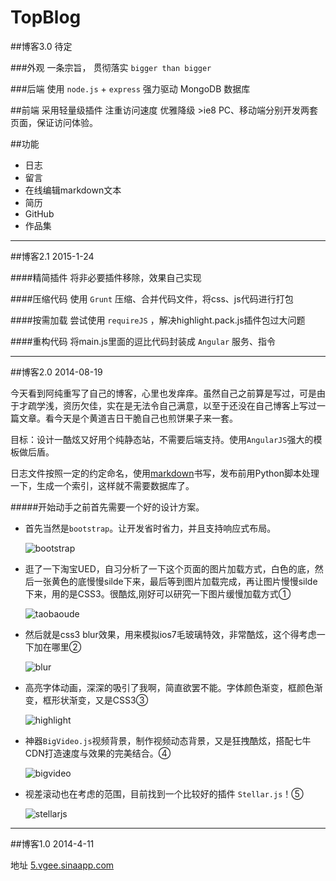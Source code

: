 TopBlog
===============

##博客3.0 待定

###外观
一条宗旨， 贯彻落实 `bigger than bigger`

###后端
使用 `node.js` + `express` 强力驱动
MongoDB 数据库

##前端
采用轻量级插件
注重访问速度
优雅降级 >ie8
PC、移动端分别开发两套页面，保证访问体验。

##功能
- 日志
- 留言
- 在线编辑markdown文本
- 简历
- GitHub
- 作品集

-----------------

##博客2.1 2015-1-24

####精简插件
将非必要插件移除，效果自己实现

####压缩代码
使用 `Grunt` 压缩、合并代码文件，将css、js代码进行打包

####按需加载
尝试使用 `requireJS` ，解决highlight.pack.js插件包过大问题

####重构代码
将main.js里面的逗比代码封装成 `Angular` 服务、指令

------------------

##博客2.0 2014-08-19

今天看到阿纯重写了自己的博客，心里也发痒痒。虽然自己之前算是写过，可是由于才疏学浅，资历欠佳，实在是无法令自己满意，以至于还没在自己博客上写过一篇文章。看今天是个黄道吉日干脆自己也煎饼果子来一套。

目标：设计一酷炫又好用个纯静态站，不需要后端支持。使用`AngularJS`强大的模板做后盾。

日志文件按照一定的约定命名，使用[markdown](http://wowubuntu.com/markdown/)书写，发布前用Python脚本处理一下，生成一个索引，这样就不需要数据库了。

#####开始动手之前首先需要一个好的设计方案。

- 首先当然是`bootstrap`。让开发省时省力，并且支持响应式布局。

  ![bootstrap](http://vgee.sinaapp.com/post/img/bootstrap.jpg)

- 逛了一下淘宝UED，自习分析了一下这个页面的图片加载方式，白色的底，然后一张黄色的底慢慢silde下来，最后等到图片加载完成，再让图片慢慢silde下来，用的是CSS3。很酷炫,刚好可以研究一下图片缓慢加载方式①

  ![taobaoude](http://vgee.sinaapp.com/post/img/taobaoued.jpg)

- 然后就是css3 blur效果，用来模拟ios7毛玻璃特效，非常酷炫，这个得考虑一下加在哪里②

  ![blur](http://vgee.sinaapp.com/post/img/blur.jpg)

- 高亮字体动画，深深的吸引了我啊，简直欲罢不能。字体颜色渐变，框颜色渐变，框形状渐变，又是CSS3③

  ![highlight](http://vgee.sinaapp.com/post/img/highlight.png)

- 神器`BigVideo.js`视频背景，制作视频动态背景，又是狂拽酷炫，搭配七牛CDN打造速度与效果的完美结合。④

  ![bigvideo](http://vgee.sinaapp.com/post/img/bigvideo.jpg)

- 视差滚动也在考虑的范围，目前找到一个比较好的插件 `Stellar.js`！⑤

  ![stellarjs](http://vgee.sinaapp.com/post/img/stellarjs.jpg)

-------------------

##博客1.0 2014-4-11

地址 [5.vgee.sinaapp.com](http://5.vgee.sinaapp.com)
